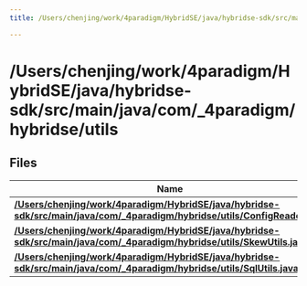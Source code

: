 ```yaml
---
title: /Users/chenjing/work/4paradigm/HybridSE/java/hybridse-sdk/src/main/java/com/_4paradigm/hybridse/utils

---
```

# /Users/chenjing/work/4paradigm/HybridSE/java/hybridse-sdk/src/main/java/com/_4paradigm/hybridse/utils

## Files

| Name           |
| -------------- |
| **[/Users/chenjing/work/4paradigm/HybridSE/java/hybridse-sdk/src/main/java/com/_4paradigm/hybridse/utils/ConfigReader.java](/hybridse/usage/api/java/Files/_config_reader_8java.md#file-configreader.java)**  |
| **[/Users/chenjing/work/4paradigm/HybridSE/java/hybridse-sdk/src/main/java/com/_4paradigm/hybridse/utils/SkewUtils.java](/hybridse/usage/api/java/Files/_skew_utils_8java.md#file-skewutils.java)**  |
| **[/Users/chenjing/work/4paradigm/HybridSE/java/hybridse-sdk/src/main/java/com/_4paradigm/hybridse/utils/SqlUtils.java](/hybridse/usage/api/java/Files/_sql_utils_8java.md#file-sqlutils.java)**  |







